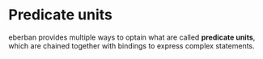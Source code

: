# Predicate units

eberban provides multiple ways to optain what are called **predicate units**,
which are chained together with bindings to express complex statements.